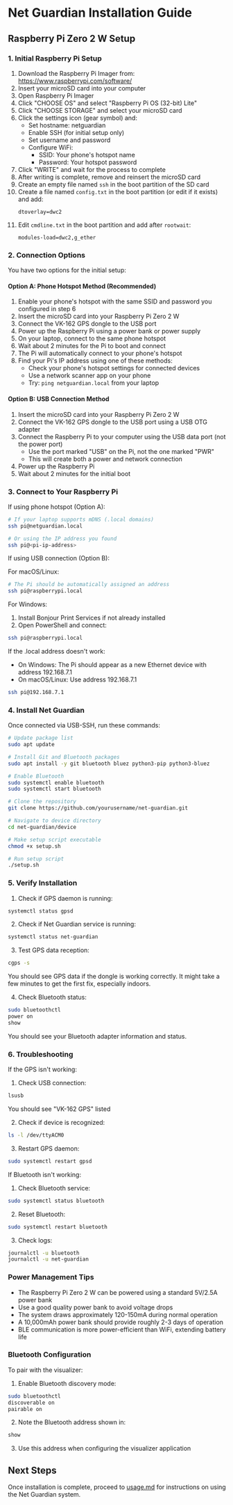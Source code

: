 # Net Guardian Installation Guide

## Raspberry Pi Zero 2 W Setup

### 1. Initial Raspberry Pi Setup

1. Download the Raspberry Pi Imager from: https://www.raspberrypi.com/software/
2. Insert your microSD card into your computer
3. Open Raspberry Pi Imager
4. Click "CHOOSE OS" and select "Raspberry Pi OS (32-bit) Lite"
5. Click "CHOOSE STORAGE" and select your microSD card
6. Click the settings icon (gear symbol) and:
   - Set hostname: netguardian
   - Enable SSH (for initial setup only)
   - Set username and password
   - Configure WiFi:
     - SSID: Your phone's hotspot name
     - Password: Your hotspot password
7. Click "WRITE" and wait for the process to complete
8. After writing is complete, remove and reinsert the microSD card
9. Create an empty file named `ssh` in the boot partition of the SD card
10. Create a file named `config.txt` in the boot partition (or edit if it exists) and add:
    ```
    dtoverlay=dwc2
    ```
11. Edit `cmdline.txt` in the boot partition and add after `rootwait`:
    ```
    modules-load=dwc2,g_ether
    ```

### 2. Connection Options

You have two options for the initial setup:

#### Option A: Phone Hotspot Method (Recommended)

1. Enable your phone's hotspot with the same SSID and password you configured in step 6
2. Insert the microSD card into your Raspberry Pi Zero 2 W
3. Connect the VK-162 GPS dongle to the USB port
4. Power up the Raspberry Pi using a power bank or power supply
5. On your laptop, connect to the same phone hotspot
6. Wait about 2 minutes for the Pi to boot and connect
7. The Pi will automatically connect to your phone's hotspot
8. Find your Pi's IP address using one of these methods:
   - Check your phone's hotspot settings for connected devices
   - Use a network scanner app on your phone
   - Try: `ping netguardian.local` from your laptop

#### Option B: USB Connection Method

1. Insert the microSD card into your Raspberry Pi Zero 2 W
2. Connect the VK-162 GPS dongle to the USB port using a USB OTG adapter
3. Connect the Raspberry Pi to your computer using the USB data port (not the power port)
   - Use the port marked "USB" on the Pi, not the one marked "PWR"
   - This will create both a power and network connection
4. Power up the Raspberry Pi
5. Wait about 2 minutes for the initial boot

### 3. Connect to Your Raspberry Pi

If using phone hotspot (Option A):
```bash
# If your laptop supports mDNS (.local domains)
ssh pi@netguardian.local

# Or using the IP address you found
ssh pi@<pi-ip-address>
```

If using USB connection (Option B):

For macOS/Linux:
```bash
# The Pi should be automatically assigned an address
ssh pi@raspberrypi.local
```

For Windows:
1. Install Bonjour Print Services if not already installed
2. Open PowerShell and connect:
```bash
ssh pi@raspberrypi.local
```

If the .local address doesn't work:
- On Windows: The Pi should appear as a new Ethernet device with address 192.168.7.1
- On macOS/Linux: Use address 192.168.7.1
```bash
ssh pi@192.168.7.1
```

### 4. Install Net Guardian

Once connected via USB-SSH, run these commands:

```bash
# Update package list
sudo apt update

# Install Git and Bluetooth packages
sudo apt install -y git bluetooth bluez python3-pip python3-bluez

# Enable Bluetooth
sudo systemctl enable bluetooth
sudo systemctl start bluetooth

# Clone the repository
git clone https://github.com/yourusername/net-guardian.git

# Navigate to device directory
cd net-guardian/device

# Make setup script executable
chmod +x setup.sh

# Run setup script
./setup.sh
```

### 5. Verify Installation

1. Check if GPS daemon is running:
```bash
systemctl status gpsd
```

2. Check if Net Guardian service is running:
```bash
systemctl status net-guardian
```

3. Test GPS data reception:
```bash
cgps -s
```
You should see GPS data if the dongle is working correctly. It might take a few minutes to get the first fix, especially indoors.

4. Check Bluetooth status:
```bash
sudo bluetoothctl
power on
show
```
You should see your Bluetooth adapter information and status.

### 6. Troubleshooting

If the GPS isn't working:

1. Check USB connection:
```bash
lsusb
```
You should see "VK-162 GPS" listed

2. Check if device is recognized:
```bash
ls -l /dev/ttyACM0
```

3. Restart GPS daemon:
```bash
sudo systemctl restart gpsd
```

If Bluetooth isn't working:

1. Check Bluetooth service:
```bash
sudo systemctl status bluetooth
```

2. Reset Bluetooth:
```bash
sudo systemctl restart bluetooth
```

3. Check logs:
```bash
journalctl -u bluetooth
journalctl -u net-guardian
```

### Power Management Tips

- The Raspberry Pi Zero 2 W can be powered using a standard 5V/2.5A power bank
- Use a good quality power bank to avoid voltage drops
- The system draws approximately 120-150mA during normal operation
- A 10,000mAh power bank should provide roughly 2-3 days of operation
- BLE communication is more power-efficient than WiFi, extending battery life

### Bluetooth Configuration

To pair with the visualizer:

1. Enable Bluetooth discovery mode:
```bash
sudo bluetoothctl
discoverable on
pairable on
```

2. Note the Bluetooth address shown in:
```bash
show
```

3. Use this address when configuring the visualizer application

## Next Steps

Once installation is complete, proceed to [usage.md](usage.md) for instructions on using the Net Guardian system. 
